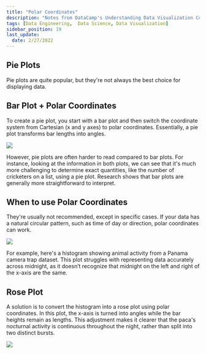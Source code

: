 ```yaml
---
title: "Polar Coordinates"
description: "Notes from DataCamp's Understanding Data Visualization Course"
tags: [Data Engineering,  Data Science, Data Visualization]
sidebar_position: 19
last_update:
  date: 2/27/2022
---
```



## Pie Plots 

Pie plots are quite popular, but they're not always the best choice for displaying data.


## Bar Plot + Polar Coordinates

To create a pie plot, you start with a bar plot and then switch the coordinate system from Cartesian (x and y axes) to polar coordinates. Essentially, a pie plot transforms bar lengths into angles. 

<div class='img-center'>

![](/img/docs/converting-bar-plot-to-pie-plottsss.png)

</div>

However, pie plots are often harder to read compared to bar plots. For instance, looking at the information in both plots, we can see that it's much more challenging to determine exact quantities, like the number of cricketers on a list, using a pie plot. Research shows that bar plots are generally more straightforward to interpret.

## When to use Polar Coordinates

They're usually not recommended, except in specific cases. If your data has a natural circular pattern, such as time of day or direction, polar coordinates can work.

<div class='img-center'>

![](/img/docs/when-to-use-polar-coords-examplesss.png)

</div>

For example, here's a histogram showing animal activity from a Panama camera trap dataset. This plot struggles with representing data accurately across midnight, as it doesn’t recognize that midnight on the left and right of the x-axis are the same.

## Rose Plot

A solution is to convert the histogram into a rose plot using polar coordinates. In this plot, the x-axis is turned into angles while the bar heights remain as lengths. This adjustment makes it clearer that the paca's nocturnal activity is continuous throughout the night, rather than split into two distinct bursts.

<div class='img-center'>

![](/img/docs/when-to-use-polar-coords-examplesss-rose-plott.png)

</div>